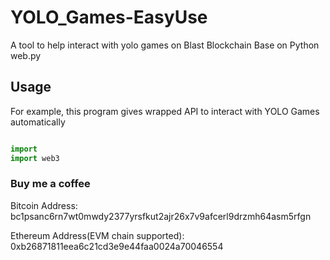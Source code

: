 # YOLO_Games-EasyUse

 A tool to help interact with yolo games on Blast Blockchain
 Base on Python web.py

## Usage

 For example, this program gives wrapped API to interact with YOLO Games automatically

```python

import
import web3

```





### Buy me a coffee

 Bitcoin Address: bc1psanc6rn7wt0mwdy2377yrsfkut2ajr26x7v9afcerl9drzmh64asm5rfgn

 Ethereum Address(EVM chain supported): 0xb26871811eea6c21cd3e9e44faa0024a70046554
